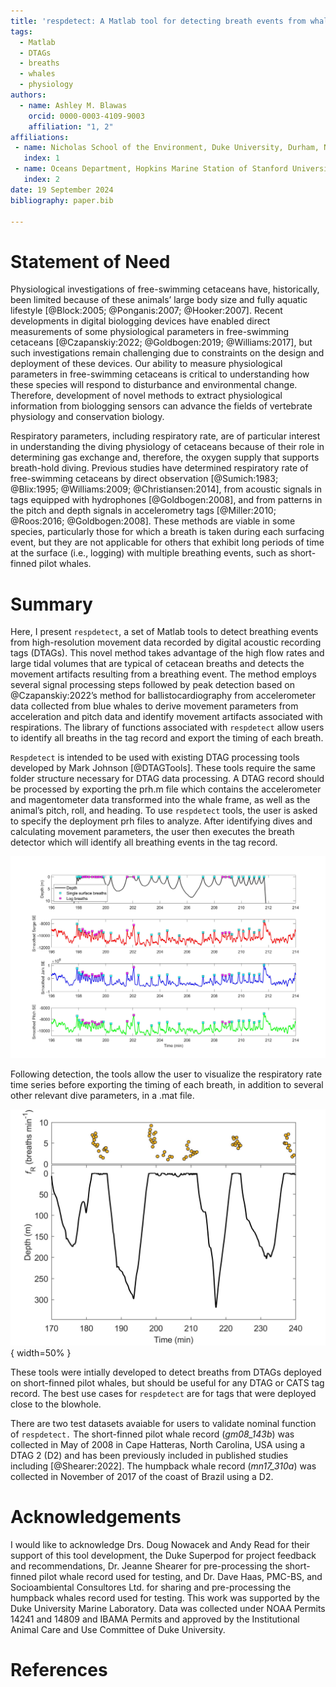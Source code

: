 ```yaml
---
title: 'respdetect: A Matlab tool for detecting breath events from whale biologger data'
tags:
  - Matlab
  - DTAGs
  - breaths
  - whales
  - physiology
authors:
  - name: Ashley M. Blawas
    orcid: 0000-0003-4109-9003
    affiliation: "1, 2"
affiliations:
 - name: Nicholas School of the Environment, Duke University, Durham, NC, USA
   index: 1
 - name: Oceans Department, Hopkins Marine Station of Stanford University, Pacific Grove, CA, USA
   index: 2
date: 19 September 2024
bibliography: paper.bib

---
```


# Statement of Need
Physiological investigations of free-swimming cetaceans have, historically, been limited because of these animals’ large body size and fully aquatic lifestyle [@Block:2005; @Ponganis:2007; @Hooker:2007]. Recent developments in digital biologging devices have enabled direct measurements of some physiological parameters in free-swimming cetaceans [@Czapanskiy:2022; @Goldbogen:2019; @Williams:2017], but such investigations remain challenging due to constraints on the design and deployment of these devices. Our ability to measure physiological parameters in free-swimming cetaceans is critical to understanding how these species will respond to disturbance and environmental change. Therefore, development of novel methods to extract physiological information from biologging sensors can advance the fields of vertebrate physiology and conservation biology. 

Respiratory parameters, including respiratory rate, are of particular interest in understanding the diving physiology of cetaceans because of their role in determining gas exchange and, therefore, the oxygen supply that supports breath-hold diving. Previous studies have determined respiratory rate of free-swimming cetaceans by direct observation [@Sumich:1983; @Blix:1995; @Williams:2009; @Christiansen:2014], from acoustic signals in tags equipped with hydrophones [@Goldbogen:2008], and from patterns in the pitch and depth signals in accelerometry tags [@Miller:2010; @Roos:2016; @Goldbogen:2008]. These methods are viable in some species, particularly those for which a breath is taken during each surfacing event, but they are not applicable for others that exhibit long periods of time at the surface (i.e., logging) with multiple breathing events, such as short-finned pilot whales. 

# Summary
Here, I present `respdetect`, a set of Matlab tools to detect breathing events from high-resolution movement data recorded by digital acoustic recording tags (DTAGs). This novel method takes advantage of the high flow rates and large tidal volumes that are typical of cetacean breaths and detects the movement artifacts resulting from a breathing event. The method employs several signal processing steps followed by peak detection based on @Czapanskiy:2022’s method for ballistocardiography from accelerometer data collected from blue whales to derive movement parameters from acceleration and pitch data and identify movement artifacts associated with respirations. The library of functions associated with `respdetect` allow users to identify all breaths in the tag record and export the timing of each breath.

`Respdetect` is intended to be used with existing DTAG processing tools developed by Mark Johnson [@DTAGTools]. These tools require the same folder structure necessary for DTAG data processing. A DTAG record should be processed by exporting the prh.m file which contains the accelerometer and magentometer data transformed into the whale frame, as well as the animal’s pitch, roll, and heading. To use `respdetect` tools, the user is asked to specify the deployment prh files to analyze. After identifying dives and calculating movement parameters, the user then executes the breath detector which will identify all breathing events in the tag record.

![An example of `respdetect` breath detections from a short-finned pilot whale DTAG2 record. The first panel shows the time depth record (black line) for this segment of data with detected breaths plotted using squares. The next three panels show smoothed Shannon entropy derived from surge, jerk, and pitch, respectively, with corresponding squares at timepoints corresponding to each breath.](../images/gm08_143b_allbreaths_ex.jpg)

Following detection, the tools allow the user to visualize the respiratory rate time series before exporting the timing of each breath, in addition to several other relevant dive parameters, in a .mat file. 

![Continuous respiratory rate from breath detections by `respdetect` for a short-finned pilot whale before and after deep dives.](../images/gm08_143b_resprate_ex.jpg){ width=50% }

These tools were intially developed to detect breaths from DTAGs deployed on short-finned pilot whales, but should be useful for any DTAG or CATS tag record. The best use cases for `respdetect` are for tags that were deployed close to the blowhole. 

There are two test datasets avaiable for users to validate nominal function of `respdetect.` The short-finned pilot whale record (*gm08_143b*) was collected in May of 2008 in Cape Hatteras, North Carolina, USA using a DTAG 2 (D2) and has been previously included in published studies including [@Shearer:2022]. The humpback whale record (*mn17_310a*) was collected in November of 2017 of the coast of Brazil using a D2.

# Acknowledgements

I would like to acknowledge Drs. Doug Nowacek and Andy Read for their support of this tool development, the Duke Superpod for project feedback and recommendations, Dr. Jeanne Shearer for pre-processing the short-finned pilot whale record used for testing, and Dr. Dave Haas, PMC-BS, and Socioambiental Consultores Ltd. for sharing and pre-processing the humpback whales record used for testing. This work was supported by the Duke University Marine Laboratory. Data was collected under NOAA Permits 14241 and 14809 and IBAMA Permits and approved by the Institutional Animal Care and Use Committee of Duke University.

# References
